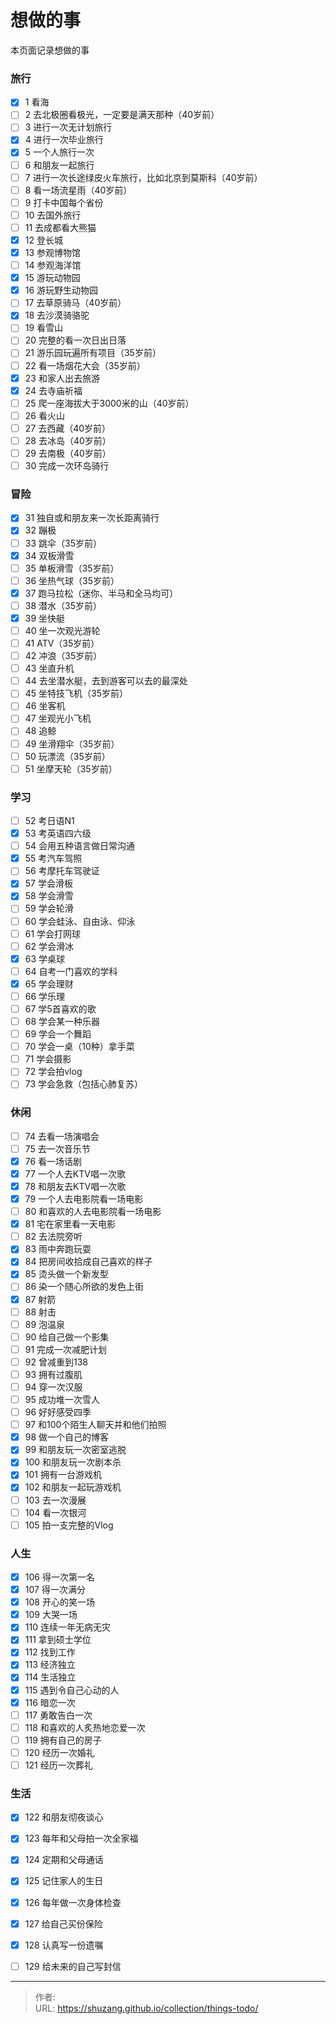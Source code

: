 # 想做的事


本页面记录想做的事

### 旅行 

- [x]  1 看海
- [ ]  2 去北极圈看极光，一定要是满天那种（40岁前）
- [ ]  3 进行一次无计划旅行
- [x]  4 进行一次毕业旅行
- [x]  5 一个人旅行一次
- [ ]  6 和朋友一起旅行
- [ ]  7 进行一次长途绿皮火车旅行，比如北京到莫斯科（40岁前）
- [ ]  8 看一场流星雨（40岁前）
- [ ]  9 打卡中国每个省份
- [ ]  10 去国外旅行
- [ ]  11 去成都看大熊猫
- [x]  12 登长城
- [x]  13 参观博物馆
- [ ]  14 参观海洋馆
- [x]  15 游玩动物园
- [x]  16 游玩野生动物园
- [ ]  17 去草原骑马（40岁前）
- [x]  18 去沙漠骑骆驼
- [ ]  19 看雪山
- [ ]  20 完整的看一次日出日落
- [ ]  21 游乐园玩遍所有项目（35岁前）
- [ ]  22 看一场烟花大会（35岁前）
- [x]  23 和家人出去旅游
- [x]  24 去寺庙祈福
- [ ]  25 爬一座海拔大于3000米的山（40岁前）
- [ ]  26 看火山
- [ ]  27 去西藏（40岁前）
- [ ]  28 去冰岛（40岁前）
- [ ]  29 去南极（40岁前）
- [ ]  30 完成一次环岛骑行

### 冒险 

- [x]  31 独自或和朋友来一次长距离骑行
- [x]  32 蹦极
- [ ]  33 跳伞（35岁前）
- [x]  34 双板滑雪
- [ ]  35 单板滑雪（35岁前）
- [ ]  36 坐热气球（35岁前）
- [x]  37 跑马拉松（迷你、半马和全马均可）
- [ ]  38 潜水（35岁前）
- [x]  39 坐快艇
- [ ]  40 坐一次观光游轮
- [ ]  41 ATV（35岁前）
- [ ]  42 冲浪（35岁前）
- [ ]  43 坐直升机
- [ ]  44 去坐潜水艇，去到游客可以去的最深处
- [ ]  45 坐特技飞机（35岁前）
- [ ]  46 坐客机
- [ ]  47 坐观光小飞机
- [ ]  48 追鲸
- [ ]  49 坐滑翔伞（35岁前）
- [ ]  50 玩漂流（35岁前）
- [ ]  51 坐摩天轮（35岁前）

### 学习 

- [ ]  52 考日语N1
- [x]  53 考英语四六级
- [ ]  54 会用五种语言做日常沟通
- [x]  55 考汽车驾照
- [ ]  56 考摩托车驾驶证
- [x]  57 学会滑板
- [x]  58 学会滑雪
- [ ]  59 学会轮滑
- [ ]  60 学会蛙泳、自由泳、仰泳
- [ ]  61 学会打网球
- [ ]  62 学会滑冰
- [x]  63 学桌球
- [ ]  64 自考一门喜欢的学科
- [x]  65 学会理财
- [ ]  66 学乐理
- [ ]  67 学5首喜欢的歌
- [ ]  68 学会某一种乐器
- [ ]  69 学会一个舞蹈
- [ ]  70 学会一桌（10种）拿手菜
- [ ]  71 学会摄影
- [ ]  72 学会拍vlog
- [ ]  73 学会急救（包括心肺复苏）

### 休闲 

- [ ]  74 去看一场演唱会
- [ ]  75 去一次音乐节
- [x]  76 看一场话剧
- [x]  77 一个人去KTV唱一次歌
- [x]  78 和朋友去KTV唱一次歌
- [x]  79 一个人去电影院看一场电影
- [ ]  80 和喜欢的人去电影院看一场电影
- [x]  81 宅在家里看一天电影
- [ ]  82 去法院旁听
- [x]  83 雨中奔跑玩耍
- [x]  84 把房间收拾成自己喜欢的样子
- [x]  85 烫头做一个新发型
- [ ]  86 染一个随心所欲的发色上街
- [x]  87 射箭
- [ ]  88 射击
- [ ]  89 泡温泉
- [ ]  90 给自己做一个影集
- [ ]  91 完成一次减肥计划
- [ ]  92 曾减重到138
- [ ]  93 拥有过腹肌
- [ ]  94 穿一次汉服
- [ ]  95 成功堆一次雪人
- [ ]  96 好好感受四季
- [ ]  97 和100个陌生人聊天并和他们拍照
- [x]  98 做一个自己的博客
- [x]  99 和朋友玩一次密室逃脱
- [x]  100 和朋友玩一次剧本杀
- [x]  101 拥有一台游戏机
- [x]  102 和朋友一起玩游戏机
- [ ]  103 去一次漫展
- [ ]  104 看一次银河
- [ ]  105 拍一支完整的Vlog

### 人生 

- [x]  106 得一次第一名
- [x]  107 得一次满分
- [x]  108 开心的笑一场
- [x]  109 大哭一场
- [x]  110 连续一年无病无灾
- [x]  111 拿到硕士学位
- [x]  112 找到工作
- [x]  113 经济独立
- [x]  114 生活独立
- [x]  115 遇到令自己心动的人
- [x]  116 暗恋一次
- [ ]  117 勇敢告白一次
- [ ]  118 和喜欢的人炙热地恋爱一次
- [ ]  119 拥有自己的房子
- [ ]  120 经历一次婚礼
- [ ]  121 经历一次葬礼

### 生活 

- [x]  122 和朋友彻夜谈心
- [x]  123 每年和父母拍一次全家福
- [x]  124 定期和父母通话
- [x]  125 记住家人的生日
- [x]  126 每年做一次身体检查
- [x]  127 给自己买份保险
- [x]  128 认真写一份遗嘱
- [ ]  129 给未来的自己写封信


---

> 作者:   
> URL: https://shuzang.github.io/collection/things-todo/  

